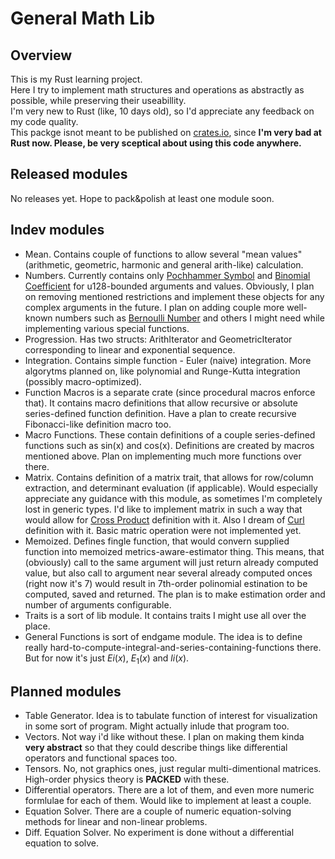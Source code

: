 # General Math Lib

## Overview

This is my Rust learning project.<br>
Here I try to implement math structures and operations as abstractly as possible, while preserving their useabillity.<br>
I'm very new to Rust (like, 10 days old), so I'd appreciate any feedback on my code quality.<br>
This packge isnot meant to be published on [crates.io](crates.io), since <b>I'm very bad at Rust now. Please, be very sceptical about using this code anywhere.</b>

## Released modules

No releases yet. Hope to pack&polish at least one module soon.

## Indev modules

- Mean. Contains couple of functions to allow several "mean values" (arithmetic, geometric, harmonic and general arith-like) calculation.
- Numbers. Currently contains only [Pochhammer Symbol](https://mathworld.wolfram.com/PochhammerSymbol.html) and [Binomial Coefficient](https://mathworld.wolfram.com/BinomialCoefficient.html) for u128-bounded arguments and values. Obviously, I plan on removing mentioned restrictions and implement these objects for any complex arguments in the future. I plan on adding couple more well-known numbers such as [Bernoulli Number](https://mathworld.wolfram.com/BernoulliNumber.html) and others I might need while implementing various special functions.
- Progression. Has two structs: ArithIterator and GeometricIterator corresponding to linear and exponential sequence.
- Integration. Contains simple function - Euler (naive) integration. More algorytms planned on, like polynomial and Runge-Kutta integration (possibly macro-optimized).
- Function Macros is a separate crate (since procedural macros enforce that). It contains macro definitions that allow recursive or absolute series-defined function definition. Have a plan to create recursive Fibonacci-like definition macro too.
- Macro Functions. These contain definitions of a couple series-defined functions such as sin(x) and cos(x). Definitions are created by macros mentioned above. Plan on implementing much more functions over there.
- Matrix. Contains definition of a matrix trait, that allows for row/column extraction, and determinant evaluation (if applicable). Would especially appreciate any guidance with this module, as sometimes I'm completely lost in generic types. I'd like to implement matrix in such a way that would allow for [Cross Product](https://mathworld.wolfram.com/CrossProduct.html) definition with it. Also I dream of [Curl](https://mathworld.wolfram.com/Curl.html) definition with it. Basic matric operation were not implemented yet.
- Memoized. Defines fingle function, that would convern supplied function into memoized metrics-aware-estimator thing. This means, that (obviously) call to the same argument will just return already computed value, but also call to argument near several already computed onces (right now it's 7) would result in 7th-order polinomial estination to be computed, saved and returned. The plan is to make estimation order and number of arguments configurable.
- Traits is a sort of lib module. It contains traits I might use all over the place.
- General Functions is sort of endgame module. The idea is to define really hard-to-compute-integral-and-series-containing-functions there. But for now it's just $Ei(x)$, $E_1(x)$ and $li(x)$.

## Planned modules

- Table Generator. Idea is to tabulate function of interest for visualization in some sort of program. Might actually inlude that program too.
- Vectors. Not way i'd like without these. I plan on making them kinda <b>very abstract</b> so that they could describe things like differential operators and functional spaces too.
- Tensors. No, not graphics ones, just regular multi-dimentional matrices. High-order physics theory is <b>PACKED</b> with these.
- Differential operators. There are a lot of them, and even more numeric formlulae for each of them. Would like to implement at least a couple.
- Equation Solver. There are a couple of numeric equation-solving methods for linear and non-linear problems.
- Diff. Equation Solver. No experiment is done without a differential equation to solve.
